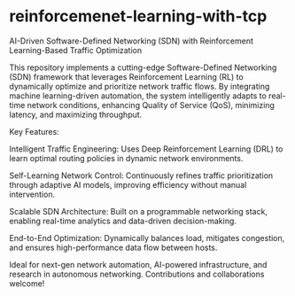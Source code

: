# reinforcemenet-learning-with-tcp
AI-Driven Software-Defined Networking (SDN) with Reinforcement Learning-Based Traffic Optimization

This repository implements a cutting-edge Software-Defined Networking (SDN) framework that leverages Reinforcement Learning (RL) to dynamically optimize and prioritize network traffic flows. By integrating machine learning-driven automation, the system intelligently adapts to real-time network conditions, enhancing Quality of Service (QoS), minimizing latency, and maximizing throughput.

Key Features:

Intelligent Traffic Engineering: Uses Deep Reinforcement Learning (DRL) to learn optimal routing policies in dynamic network environments.

Self-Learning Network Control: Continuously refines traffic prioritization through adaptive AI models, improving efficiency without manual intervention.

Scalable SDN Architecture: Built on a programmable networking stack, enabling real-time analytics and data-driven decision-making.

End-to-End Optimization: Dynamically balances load, mitigates congestion, and ensures high-performance data flow between hosts.

Ideal for next-gen network automation, AI-powered infrastructure, and research in autonomous networking. Contributions and collaborations welcome!
